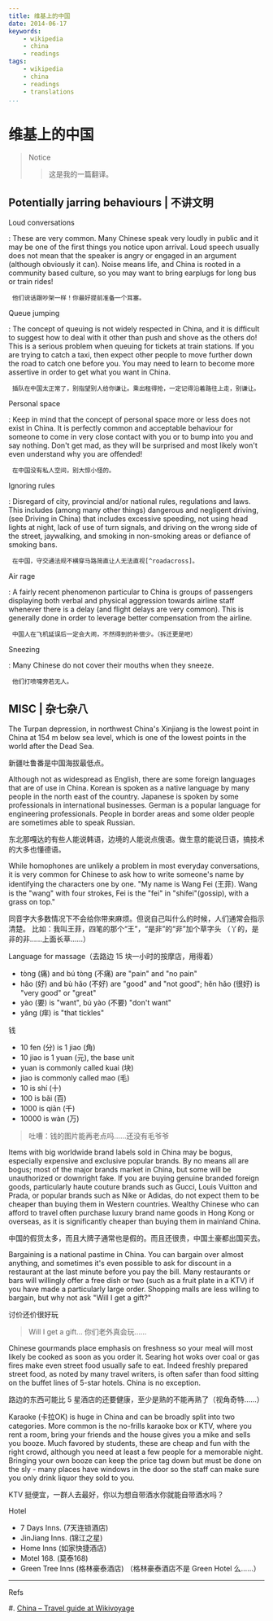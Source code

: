 ```yaml
---
title: 维基上的中国
date: 2014-06-17
keywords:
    - wikipedia
    - china
    - readings
tags:
    - wikipedia
    - china
    - readings
    - translations
...
```


维基上的中国
============

> Notice
>
>> 这是我的一篇翻译。

Potentially jarring behaviours | 不讲文明
-----------------------------------------

Loud conversations

:    These are very common. Many Chinese speak very loudly in public and
     it may be one of the first things you notice upon arrival.
     Loud speech usually does not mean that the speaker is angry or engaged
     in an argument (although obviously it can). Noise means life, and
     China is rooted in a community based culture,
     so you may want to bring earplugs for long bus or train rides!

     他们说话跟吵架一样！你最好提前准备一个耳塞。

Queue jumping

:    The concept of queuing is not widely respected in China, and it is difficult
     to suggest how to deal with it other than push and shove as the others do!
     This is a serious problem when queuing for tickets at train stations.
     If you are trying to catch a taxi, then expect other people to move further down the road
     to catch one before you. You may need to learn to become more assertive
     in order to get what you want in China.

     插队在中国太正常了，别指望别人给你谦让。乘出租得抢，一定记得沿着路往上走，别谦让。

Personal space

:    Keep in mind that the concept of personal space more or less does not exist in China.
     It is perfectly common and acceptable behaviour for someone to come in very close contact with you
     or to bump into you and say nothing. Don't get mad, as they will be surprised and
     most likely won't even understand why you are offended!

     在中国没有私人空间，别大惊小怪的。

Ignoring rules

:    Disregard of city, provincial and/or national rules, regulations and laws.
     This includes (among many other things) dangerous and negligent driving,
     (see Driving in China) that includes excessive speeding, not using head
     lights at night, lack of use of turn signals, and driving on the wrong side
     of the street, jaywalking, and smoking in non-smoking areas or defiance of smoking bans.

     在中国，守交通法规不横穿马路简直让人无法直视[^roadacross]。

[^roadacross]: [红灯须硬闯，马路要横穿](http://www.douban.com/note/311121522/)

Air rage

:    A fairly recent phenomenon particular to China is groups of passengers
     displaying both verbal and physical aggression towards airline staff
     whenever there is a delay (and flight delays are very common).
     This is generally done in order to leverage better compensation from the airline.

     中国人在飞机延误后一定会大闹，不然得到的补偿少。（拆迁更是吧）

Sneezing

:    Many Chinese do not cover their mouths when they sneeze.

     他们打喷嚏旁若无人。


MISC | 杂七杂八
---------------

The Turpan depression, in northwest China's Xinjiang is the lowest point in China
at 154 m below sea level, which is one of the lowest points in the world after the Dead Sea.

新疆吐鲁番是中国海拔最低点。

Although not as widespread as English, there are some foreign languages that are of use in China.
Korean is spoken as a native language by many people in the north east of the country.
Japanese is spoken by some professionals in international businesses.
German is a popular language for engineering professionals.
People in border areas and some older people are sometimes able to speak Russian.

东北那嘎达的有些人能说韩语，边境的人能说点俄语。做生意的能说日语，搞技术的大多也懂德语。

While homophones are unlikely a problem in most everyday conversations,
it is very common for Chinese to ask how to write someone's name by identifying the characters one by one.
"My name is Wang Fei (王菲). Wang is the "wang" with four strokes, Fei is the "fei" in "shifei"(gossip),
with a grass on top."

同音字大多数情况下不会给你带来麻烦。但说自己叫什么的时候，人们通常会指示清楚。
比如：我叫王菲，四笔的那个“王”，“是非”的“非”加个草字头 （丫的，是非的非……上面长草……）

Language for massage（去路边 15 块一小时的按摩店，用得着）

* tòng (痛) and bú tòng (不痛) are "pain" and "no pain"
* hǎo  (好) and bù hǎo (不好) are "good" and "not good"; hěn hǎo (很好) is "very good" or "great"
* yào  (要) is "want", bú yào (不要) "don't want"
* yǎng (痒) is "that tickles"

钱

* 10 fen (分) is 1 jiao (角)
* 10 jiao is 1 yuan (元), the base unit
* yuan is commonly called kuai (块)
* jiao is commonly called mao (毛)
* 10 is shí (十)
* 100 is bǎi (百)
* 1000 is qiān (千)
* 10000 is wàn (万)

> 吐嘈：钱的图片能再老点吗……还没有毛爷爷

Items with big worldwide brand labels sold in China may be bogus,
especially expensive and exclusive popular brands.
By no means all are bogus; most of the major brands market in China,
but some will be unauthorized or downright fake.
If you are buying genuine branded foreign goods,
particularly haute couture brands such as Gucci,
Louis Vuitton and Prada, or popular brands such as
Nike or Adidas, do not expect them to be cheaper than buying them in Western countries.
Wealthy Chinese who can afford to travel often purchase luxury brand name goods in Hong Kong or overseas,
as it is significantly cheaper than buying them in mainland China.

中国的假货太多，而且大牌子通常也是假的。而且还很贵，中国土豪都出国买去。

Bargaining is a national pastime in China. You can bargain over almost anything,
and sometimes it's even possible to ask for discount in a restaurant at the last minute
before you pay the bill. Many restaurants or bars will willingly offer a free dish or two
(such as a fruit plate in a KTV) if you have made a particularly large order.
Shopping malls are less willing to bargain, but why not ask "Will I get a gift?"

讨价还价很好玩

> Will I get a gift... 你们老外真会玩……

Chinese gourmands place emphasis on freshness so your meal will most likely be
cooked as soon as you order it. Searing hot woks over coal or gas fires
make even street food usually safe to eat. Indeed freshly prepared street food,
as noted by many travel writers, is often safer than food sitting on the buffet lines
of 5-star hotels. China is no exception.

路边的东西可能比 5 星酒店的还要健康，至少是熟的不能再熟了（视角奇特……）

Karaoke (卡拉OK) is huge in China and can be broadly split into two categories.
More common is the no-frills karaoke box or KTV, where you rent a room,
bring your friends and the house gives you a mike and sells you booze.
Much favored by students, these are cheap and fun with the right crowd,
although you need at least a few people for a memorable night.
Bringing your own booze can keep the price tag down but must be done on the sly -
many places have windows in the door so the staff can make sure you only drink liquor
they sold to you.

KTV 挺便宜，一群人去最好，你以为想自带酒水你就能自带酒水吗？

Hotel

* 7 Days Inns. (7天连锁酒店)
* JinJiang Inns. (锦江之星)
* Home Inns (如家快捷酒店)
* Motel 168. (莫泰168)
* Green Tree Inns (格林豪泰酒店) （格林豪泰酒店不是 Green Hotel 么……）

---

Refs

#. [China – Travel guide at Wikivoyage][china]

[china]: https://en.wikivoyage.org/wiki/China
